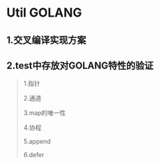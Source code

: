# Util GOLANG
## 1.交叉编译实现方案

## 2.test中存放对GOLANG特性的验证
> 1.指针
> 
> 2.通道
> 
> 3.map的唯一性
> 
> 4.协程
> 
> 5.append
> 
> 6.defer
> 
> 
